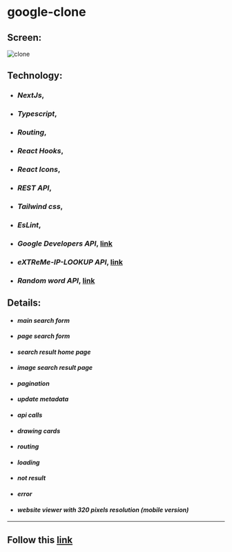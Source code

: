 # google-clone

## Screen: 
![clone](https://github.com/Kornull/google-clone/assets/96052707/5de3df3a-a93e-45e5-a588-633d77d437af)




## Technology: 
* ### *NextJs*,
* ### *Typescript*,
* ### *Routing*,
* ### *React Hooks*,
* ### *React Icons*,
* ### *REST API*,
* ### *Tailwind css*,
* ### *EsLint*,
* ### *Google Developers API*, [link](https://developers.google.com/)
* ### *eXTReMe-IP-LOOKUP API*, [link](https://extreme-ip-lookup.com/)
* ### *Random word API*, [link](https://random-word-api.herokuapp.com/home)

## Details:
 * #### *main search form*
 * #### *page search form*
 * #### *search result home page*
 * #### *image search result page*
 * #### *pagination*
 * #### *update metadata*
 * #### *api calls*
 * #### *drawing cards*
 * #### *routing*
 * #### *loading*
 * #### *not result*
 * #### *error*
 * #### *website viewer with 320 pixels resolution (mobile version)*
 ---
 
 ## Follow this [link](https://kornull-google-clone.vercel.app/)

